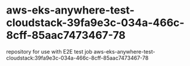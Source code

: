 # aws-eks-anywhere-test-cloudstack-39fa9e3c-034a-466c-8cff-85aac7473467-78
repository for use with E2E test job aws-eks-anywhere-test-cloudstack:39fa9e3c-034a-466c-8cff-85aac7473467-78
